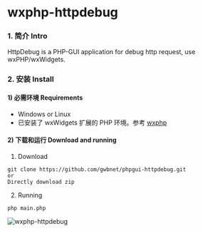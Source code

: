 # wxphp-httpdebug

### 1. 简介 Intro
HttpDebug is a PHP-GUI application for debug http request, use wxPHP/wxWidgets.

### 2. 安装 Install

#### 1) 必需环境 Requirements
* Windows or Linux
* 已安装了 wxWidgets 扩展的 PHP 环境。参考 [wxphp](https://github.com/wxphp/wxphp)

#### 2) 下载和运行 Download and running

1. Download 
```  
git clone https://github.com/gwbnet/phpgui-httpdebug.git
or
Directly download zip
```

2. Running
```
php main.php
```
![wxphp-httpdebug](https://wslim.cn/images/github/wxphp-httpdebug/main.jpg)
